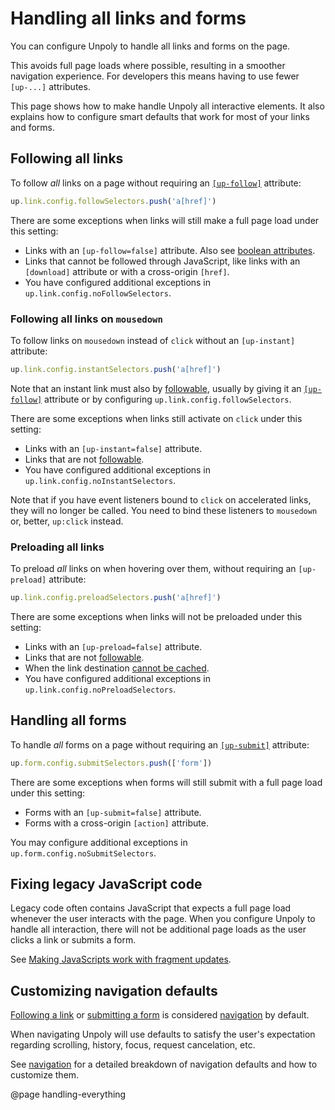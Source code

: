 Handling all links and forms
============================

You can configure Unpoly to handle all links and forms on the page.

This avoids full page loads where possible, resulting in a smoother navigation experience.
For developers this means having to use fewer `[up-...]` attributes.

This page shows how to make handle Unpoly all interactive elements.
It also explains how to configure smart defaults that work for most of your links and forms.


## Following all links

To follow *all* links on a page without requiring an [`[up-follow]`](/up-follow) attribute:

```js
up.link.config.followSelectors.push('a[href]')
```

There are some exceptions when links will still make a full page load under this setting:

- Links with an `[up-follow=false]` attribute. Also see [boolean attributes](/attributes-and-options#boolean-attributes).
- Links that cannot be followed through JavaScript,
  like links with an `[download]` attribute or with a cross-origin `[href]`.
- You have configured additional exceptions in `up.link.config.noFollowSelectors`.

### Following all links on `mousedown`

To follow links on `mousedown` instead of `click` without an `[up-instant]` attribute:

```js
up.link.config.instantSelectors.push('a[href]')
```

Note that an instant link must also by [followable](/up.link.isFollowable), usually by giving it an [`[up-follow]`](/up-follow) attribute or by configuring `up.link.config.followSelectors`.

There are some exceptions when links still activate on `click` under this setting:

- Links with an `[up-instant=false]` attribute.
- Links that are not [followable](#following-all-links).
- You have configured additional exceptions in `up.link.config.noInstantSelectors`.

Note that if you have event listeners bound to `click` on accelerated links, they will
no longer be called. You need to bind these listeners to `mousedown` or, better, `up:click` instead.

### Preloading all links

To preload *all* links on when hovering over them, without requiring an `[up-preload]` attribute:

```js
up.link.config.preloadSelectors.push('a[href]')
```

There are some exceptions when links will not be preloaded under this setting:

- Links with an `[up-preload=false]` attribute.
- Links that are not [followable](#following-all-links).
- When the link destination [cannot be cached](/up.network.config#config.autoCache).
- You have configured additional exceptions in `up.link.config.noPreloadSelectors`.


## Handling all forms

To handle *all* forms on a page without requiring an [`[up-submit]`](/up-submit) attribute:

```js
up.form.config.submitSelectors.push(['form'])
```

There are some exceptions when forms will still submit with a full page load under this setting:

- Forms with an `[up-submit=false]` attribute.
- Forms with a cross-origin `[action]` attribute.

You may configure additional exceptions in `up.form.config.noSubmitSelectors`.


## Fixing legacy JavaScript code

Legacy code often contains JavaScript that expects a full page load whenever the
user interacts with the page. When you configure Unpoly to handle all interaction,
there will not be additional page loads as the user clicks a link or submits a form.

See [Making JavaScripts work with fragment updates](/legacy-scripts).


## Customizing navigation defaults

[Following a link](/up-follow) or [submitting a form](/up-submit) is considered
[navigation](/navigation) by default.

When navigating Unpoly will use defaults to satisfy the user's expectation regarding
scrolling, history, focus, request cancelation, etc.

See [navigation](/navigation) for a detailed breakdown of navigation defaults
and how to customize them.


@page handling-everything
